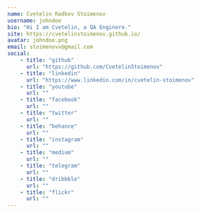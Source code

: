 ```yaml
---
name: Cvetelin Radkov Stoimenov
username: johndoe
bio: "Hi I am Cvetelin, a QA Enginere."
site: https://cvetelinstoimenov.github.io/
avatar: johndoe.png
email: stoimenovv@gmail.com
social:
    - title: "github"
      url: "https://github.com/CvetelinStoimenov"
    - title: "linkedin"
      url: "https://www.linkedin.com/in/cvetelin-stoimenov"
    - title: "youtube"
      url: ""
    - title: "facebook"
      url: ""
    - title: "twitter"
      url: ""
    - title: "behance"
      url: ""
    - title: "instagram"
      url: ""
    - title: "medium"
      url: ""
    - title: "telegram"
      url: ""
    - title: "dribbble"
      url: ""
    - title: "flickr"
      url: ""
---
```

